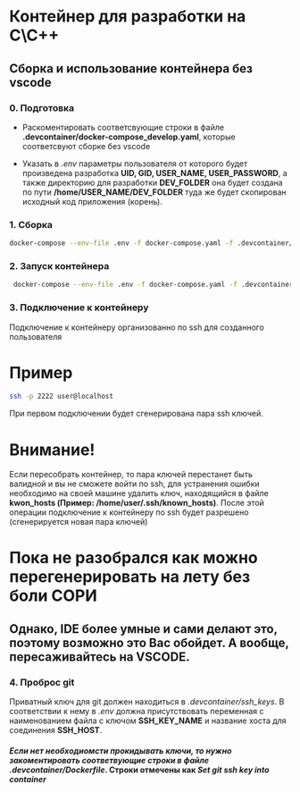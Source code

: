 # Контейнер для разработки на С\С++

## Сборка и использование контейнера без vscode
### 0. Подготовка
- Раскоментировать соответсвующие строки в файле **.devcontainer/docker-compose_develop.yaml**, которые соответсвуют сборке без vscode

- Указать в *.env* параметры пользователя от которого будет произведена разработка **UID, GID, USER_NAME, USER_PASSWORD**, а также директорию для разработки **DEV_FOLDER** она будет создана по пути **/home/USER_NAME/DEV_FOLDER** туда же будет скопирован исходный код приложения (корень).
### 1. Сборка
```bash
docker-compose --env-file .env -f docker-compose.yaml -f .devcontainer/docker-compose_develop.yaml build --no-cache
```
### 2. Запуск контейнера
```bash
 docker-compose --env-file .env -f docker-compose.yaml -f .devcontainer/docker-compose_develop.yaml up -d
```

### 3. Подключение к контейнеру
Подключение к контейнеру организованно по ssh для созданного пользователя
# Пример
```bash
ssh -p 2222 user@localhost
```

При первом подключении будет сгенерирована пара ssh ключей. 

# Внимание!
Если пересобрать контейнер, то пара ключей перестанет быть валидной и вы не сможете войти по ssh, для устранения ошибки необходимо на своей машине удалить ключ, находящийся в файле **kwon_hosts (Пример: /home/user/.ssh/known_hosts)**. После этой операции подключение к контейнеру по ssh будет разрешено (сгенерируется новая пара ключей)

# Пока не разобрался как можно перегенерировать на лету без боли СОРИ

## Однако, IDE более умные и сами делают это, поэтому возможно это Вас обойдет. А вообще, пересаживайтесь на VSCODE.

### 4. Проброс git
Приватный ключ для git должен находиться в *.devcontainer/ssh_keys*. В соответствии к нему в *.env* должна присутствовать переменная с наименованием файла с ключом **SSH_KEY_NAME** и название хоста для соединения **SSH_HOST**.

#### *Если нет необходиомсти прокидывать ключи, то нужно закоментировать соответвующие строки в файле **.devcontainer/Dockerfile***. Строки отмечены как *Set git ssh key into container*
